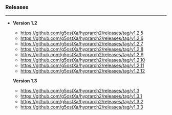 ### Releases
---
- **Version 1.2**
  - https://github.com/g5ostXa/hyprarch2/releases/tag/v1.2.5
  - https://github.com/g5ostXa/hyprarch2/releases/tag/v1.2.6
  - https://github.com/g5ostXa/hyprarch2/releases/tag/v1.2.7
  - https://github.com/g5ostXa/hyprarch2/releases/tag/v1.2.8
  - https://github.com/g5ostXa/hyprarch2/releases/tag/v1.2.9
  - https://github.com/g5ostXa/hyprarch2/releases/tag/v1.2.10
  - https://github.com/g5ostXa/hyprarch2/releases/tag/v1.2.11
  - https://github.com/g5ostXa/hyprarch2/releases/tag/v1.2.12

  **Version 1.3**
  - https://github.com/g5ostXa/hyprarch2/releases/tag/v1.3
  - https://github.com/g5ostXa/hyprarch2/releases/tag/v1.3.1
  - https://github.com/g5ostXa/hyprarch2/releases/tag/v1.3.2
  - https://github.com/g5ostXa/hyprarch2/releases/tag/v1.3.3